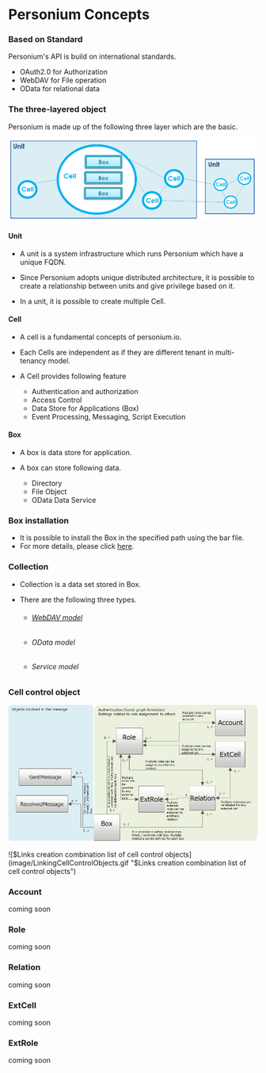 # Personium Concepts

### Based on Standard

Personium's API is build on international standards.

* OAuth2.0 for Authorization
* WebDAV for File operation
* OData for relational data

### The three-layered object
Personium is made up of the following three layer which are the basic.

![3LayerObject](image/3LayerStructure.png "3LayerObject")

#### Unit
* A unit is a system infrastructure which runs Personium which have a unique FQDN.

* Since Personium adopts unique distributed architecture, it is possible to create a relationship between units and give privilege based on it.

* In a unit, it is possible to create multiple Cell.

#### Cell

* A cell is a fundamental concepts of personium.io.
* Each Cells are independent as if they are different tenant in multi-tenancy model.

* A Cell provides following feature

	* Authentication and authorization
	* Access Control
	* Data Store for Applications (Box)
	* Event Processing, Messaging, Script Execution


#### Box

* A box is data store for application.

* A box can store following data.

	* Directory
	* File Object
	* OData Data Service

### Box installation
* It is possible to install the Box in the specified path using the bar file.
* For more details, please click [here](https://personium.github.io/en/user_guide/006_Box_install.html).

### Collection
* Collection is a data set stored in Box.
* There are the following three types.

	* ###### [WebDAV model](https://personium.github.io/en/user_guide/007_WebDAV_model.html)
	* ###### OData model
	* ###### Service model

### Cell control object
![Cell control object E-R diagram](image/cell_ctrl_obj.png "Cell control object E-R diagram")

![$Links creation combination list of cell control objects](image/LinkingCellControlObjects.gif "$Links creation combination list of cell control objects")

### Account
coming soon

### Role
coming soon

### Relation
coming soon

### ExtCell
coming soon

### ExtRole
coming soon
